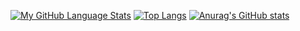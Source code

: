 [![My GitHub Language Stats](https://github-readme-stats.vercel.app/api/top-langs/?username=dkackman&langs_count=5&theme=tokyonight)]()
[![Top Langs](https://github-readme-stats.vercel.app/api/top-langs/?username=dkackman&show_icons=true&theme=transparent)](https://github.com/anuraghazra/github-readme-stats)
[![Anurag's GitHub stats](https://github-readme-stats.vercel.app/api?username=dkackman&show_icons=true&theme=transparent)](https://github.com/anuraghazra/github-readme-stats)
